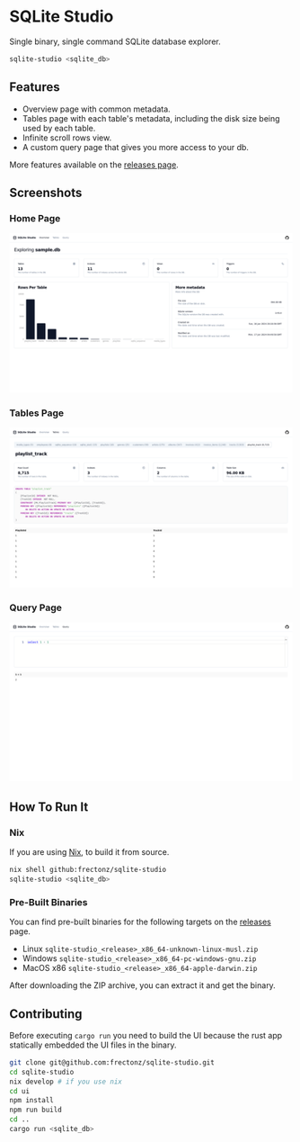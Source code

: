 # SQLite Studio

Single binary, single command SQLite database explorer.

```bash
sqlite-studio <sqlite_db>
```

## Features

- Overview page with common metadata.
- Tables page with each table's metadata, including the disk size being used by each table.
- Infinite scroll rows view.
- A custom query page that gives you more access to your db.

More features available on the [releases page](https://github.com/frectonz/sqlite-studio/releases).

## Screenshots

### Home Page

![homepage](./screenshots/homepage.png)

### Tables Page

![tables](./screenshots/tables.png)

### Query Page

![query](./screenshots/query.png)

## How To Run It

### Nix

If you are using [Nix](https://nixos.org/), to build it from source.

```bash
nix shell github:frectonz/sqlite-studio
sqlite-studio <sqlite_db>
```

### Pre-Built Binaries

You can find pre-built binaries for the following targets on the [releases](https://github.com/frectonz/sqlite-studio/releases) page.

- Linux `sqlite-studio_<release>_x86_64-unknown-linux-musl.zip`
- Windows `sqlite-studio_<release>_x86_64-pc-windows-gnu.zip`
- MacOS x86 `sqlite-studio_<release>_x86_64-apple-darwin.zip`

After downloading the ZIP archive, you can extract it and get the binary.

## Contributing

Before executing `cargo run` you need to build the UI because the rust app statically embedded the UI files in the binary.

```bash
git clone git@github.com:frectonz/sqlite-studio.git
cd sqlite-studio
nix develop # if you use nix
cd ui
npm install
npm run build
cd ..
cargo run <sqlite_db>
```
